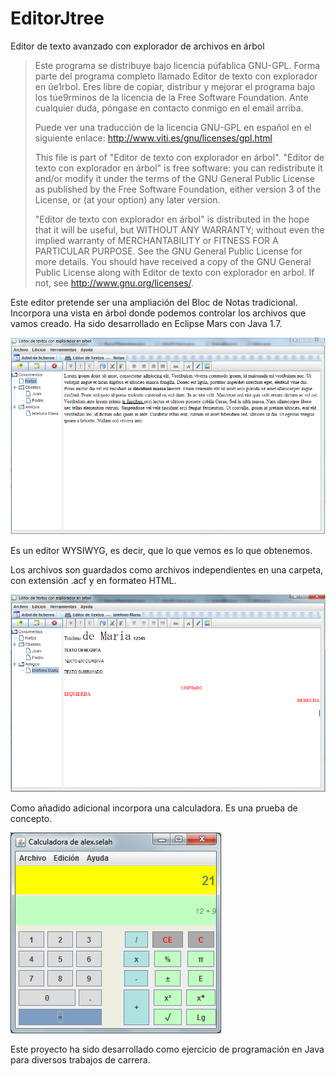 # EditorJtree
Editor de texto avanzado con explorador de archivos en árbol

>Este programa se distribuye bajo licencia púfablica GNU-GPL. Forma parte del programa completo llamado
>Editor de texto con explorador en úe1rbol.
>Eres libre de copiar, distribur y mejorar el programa bajo los túe9rminos de la licencia de la Free Software Foundation. Ante cualquier duda, póngase en contacto conmigo en el email arriba.
>
>Puede ver una traducción de la licencia GNU-GPL en español en el siguiente enlace:
>http://www.viti.es/gnu/licenses/gpl.html
>
>This file is part of "Editor de texto con explorador en árbol".
"Editor de texto con explorador en árbol" is free software: you can redistribute it and/or modify it under the terms of the GNU General Public License as published by the Free Software Foundation, either version 3 of the License, or (at your option) any later version.
>
>"Editor de texto con explorador en árbol" is distributed in the hope that it will be useful, but WITHOUT ANY WARRANTY; without even the implied warranty of MERCHANTABILITY or FITNESS FOR A PARTICULAR PURPOSE.  See the GNU General Public License for more details.
>You should have received a copy of the GNU General Public License along with Editor de texto con explorador en arbol.  If not, see <http://www.gnu.org/licenses/>.


Este editor pretende ser una ampliación del Bloc de Notas tradicional. Incorpora una vista en árbol donde podemos controlar los archivos que vamos creado. Ha sido desarrollado en Eclipse Mars con Java 1.7.

![Principal](principal.PNG)

Es un editor WYSIWYG, es decir, que lo que vemos es lo que obtenemos.

Los archivos son guardados como archivos independientes en una carpeta, con extensión .acf y en formateo HTML.

![Muestra](muestra.PNG)

Como añadido adicional incorpora una calculadora. Es una prueba de concepto.

![Carculadora](calculadora.PNG)


Este proyecto ha sido desarrollado como ejercicio de programación en Java para diversos trabajos de carrera.

